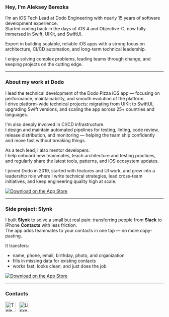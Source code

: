 ### Hey, I'm Aleksey Berezka

I’m an iOS Tech Lead at Dodo Engineering with nearly 15 years of software development experience.  
Started coding back in the days of iOS 4 and Objective-C, now fully immersed in Swift, UIKit, and SwiftUI.

Expert in building scalable, reliable iOS apps with a strong focus on architecture, CI/CD automation, and long-term technical leadership.

I enjoy solving complex problems, leading teams through change, and keeping projects on the cutting edge.  

---

### About my work at Dodo

I lead the technical development of the Dodo Pizza iOS app — focusing on performance, maintainability, and smooth evolution of the platform.  
I drive platform-wide technical projects: migrating from UIKit to SwiftUI, upgrading Swift versions, and scaling the app across 25+ countries and languages.

I'm also deeply involved in CI/CD infrastructure.  
I design and maintain automated pipelines for testing, linting, code review, release distribution, and monitoring — helping the team ship confidently and move fast without breaking things.

As a tech lead, I also mentor developers:  
I help onboard new teammates, teach architecture and testing practices, and regularly share the latest tools, patterns, and iOS ecosystem updates.

I joined Dodo in 2019, started with features and UI work, and grew into a leadership role where I write technical strategies, lead cross-team initiatives, and keep engineering quality high at scale.

[![Download on the App Store](https://developer.apple.com/assets/elements/badges/download-on-the-app-store.svg)](https://apps.apple.com/ru/app/dodo-pizza-pizza-delivery/id894649641)

---

### Side project: Slynk

I built **Slynk** to solve a small but real pain: transferring people from **Slack** to iPhone **Contacts** with less friction.  
The app adds teammates to your contacts in one tap — no more copy-pasting.

It transfers:
- name, phone, email, birthday, photo, and organization  
- fills in missing data for existing contacts  
- works fast, looks clean, and just does the job

[![Download on the App Store](https://developer.apple.com/assets/elements/badges/download-on-the-app-store.svg)](https://apps.apple.com/ru/app/slynk/id1559349203)

---

### Contacts
[<img src="https://cdn.simpleicons.org/telegram" width="32" alt="Telegram" style="vertical-align:middle;margin-right:8px;">](https://t.me/alldmeat) [<img src="https://upload.wikimedia.org/wikipedia/commons/8/81/LinkedIn_icon.svg" width="32" alt="LinkedIn" style="vertical-align:middle;">](https://www.linkedin.com/in/alldmeat)
